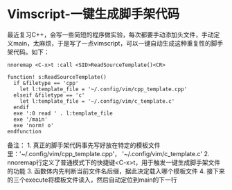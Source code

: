 # Vimscript-一键生成脚手架代码


最近复习C++，会写一些简短的程序做实验，每次都要手动添加头文件，手动定义main，太麻烦，于是写了一点vimscript，可以一键自动生成这种重复性的脚手架代码。如下：

```vim
nnoremap <C-x>t :call <SID>ReadSourceTemplate()<CR>

function! s:ReadSourceTemplate()
  if &filetype == 'cpp'
    let l:template_file = '~/.config/vim/cpp_template.cpp'
  elseif &filetype == 'c'
    let l:template_file = '~/.config/vim/c_template.c'
  endif
  exe ':0 read ' . l:template_file
  exe '/main'
  exe 'norm! o'
endfunction
```

备注： 1.
真正的脚手架代码事先写好放在特定的模板文件里：'~/.config/vim/cpp_template.cpp'，
'~/.config/vim/c_template.c' 2.
nnoremap行定义了普通模式下的快捷键&lt;C-x&gt;t，用于触发一键生成脚手架文件的功能 3.
函数体内先判断当前文件名后缀，据此决定载入哪个模板文件 4.
接下来的三个execute将模板文件读入，然后自动定位到main的下一行

